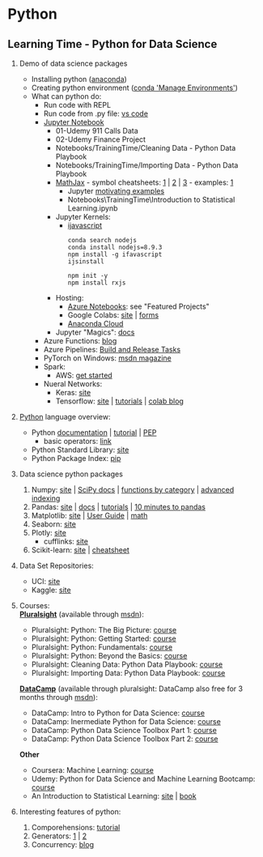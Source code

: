 # Python
## Learning Time - Python for Data Science
1. Demo of data science packages 
    * Installing python ([anaconda](https://www.anaconda.com/))
    * Creating python environment ([conda 'Manage Environments'](https://conda.io/docs/user-guide/tasks/manage-environments.html))
    * What can python do:
        * Run code with REPL
        * Run code from .py file: [vs code](https://code.visualstudio.com/docs/python/python-tutorial)
        * [Jupyter Notebook](http://jupyter.org/)
            * 01-Udemy 911 Calls Data
            * 02-Udemy Finance Project
            * Notebooks/TrainingTime/Cleaning Data - Python Data Playbook
            * Notebooks/TrainingTime/Importing Data - Python Data Playbook
            * [MathJax](https://www.mathjax.org/) - symbol cheatsheets: [1](https://www.math.brown.edu/~jhs/ReferenceCards/TeXRefCard.v1.5.pdf) | [2](http://tug.ctan.org/info/undergradmath/undergradmath.pdf) | [3](http://web.ift.uib.no/Teori/KURS/WRK/TeX/symALL.html) - examples: [1](https://nbviewer.jupyter.org/github/ipython/ipython/blob/2.x/examples/Notebook/Display%20System.ipynb#LaTeX)
                * Jupyter [motivating examples](https://jupyter-notebook.readthedocs.io/en/stable/examples/Notebook/Typesetting%20Equations.html)
                * Notebooks\TrainingTime\Introduction to Statistical Learning.ipynb
            * Jupyter Kernels:
                * [ijavascript](https://github.com/n-riesco/ijavascript)
                    ```
                    conda search nodejs
                    conda install nodejs=8.9.3
                    npm install -g ifavascript
                    ijsinstall

                    npm init -y
                    npm install rxjs
                    ```
            * Hosting:
                * [Azure Notebooks](https://notebooks.azure.com/): see "Featured Projects"
                * Google Colabs: [site](https://colab.research.google.com/) | [forms](https://colab.research.google.com/notebooks/forms.ipynb
                )
                * [Anaconda Cloud](https://anaconda.org/)
            * Jupyter "Magics": [docs](https://nbviewer.jupyter.org/github/ipython/ipython/blob/1.x/examples/notebooks/Cell%20Magics.ipynb)
        * Azure Functions: [blog](https://azure.microsoft.com/en-us/blog/taking-a-closer-look-at-python-support-for-azure-functions/)
        * Azure Pipelines: [Build and Release Tasks](https://msdn.microsoft.com/magazine/mt848636)
        * PyTorch on Windows: [msdn magazine](https://msdn.microsoft.com/en-us/magazine/mt848704.aspx)
        * Spark:
            * AWS: [get started](https://aws.amazon.com/free/)
        * Nueral Networks:
            * Keras: [site](https://keras.io/)
            * Tensorflow: [site](https://keras.io/) | [tutorials](https://www.tensorflow.org/tutorials) | [colab blog](https://medium.com/tensorflow/colab-an-easy-way-to-learn-and-use-tensorflow-d74d1686e309)
3. [Python](https://www.python.org/) language overview:
    * Python [documentation](https://docs.python.org/3/index.html) | [tutorial](https://docs.python.org/3/tutorial/index.html) | [PEP](https://www.python.org/dev/peps/)
        * basic operators: [link](https://www.tutorialspoint.com/python/python_basic_operators.htm)
    * Python Standard Library: [site](https://docs.python.org/3/library/index.html)
    * Python Package Index: [pip](https://pypi.org/)
4. Data science python packages  
    1. Numpy: [site](http://www.numpy.org/) | [SciPy docs](https://docs.scipy.org/doc/) | [functions by category](https://docs.scipy.org/doc/numpy/reference/routines.html) | [advanced indexing](https://docs.scipy.org/doc/numpy/user/quickstart.html#fancy-indexing-and-index-tricks)
    2. Pandas: [site](https://pandas.pydata.org/) | [docs](http://pandas.pydata.org/pandas-docs/stable/) | [tutorials](http://pandas.pydata.org/pandas-docs/version/0.15/tutorials.html) | [10 minutes to pandas](http://pandas.pydata.org/pandas-docs/version/0.15/10min.html)
    3. Matplotlib: [site](https://matplotlib.org/)  | [User Guide](https://matplotlib.org/users/index.html) | [math](https://matplotlib.org/gallery/text_labels_and_annotations/tex_demo.html)
    4. Seaborn: [site](https://seaborn.pydata.org/)
    5. Plotly: [site](https://plot.ly/python/)
        * cufflinks: [site](https://plot.ly/ipython-notebooks/cufflinks/)  
    6. Scikit-learn: [site](https://scikit-learn.org/stable/index.html) | [cheatsheet](https://scikit-learn.org/stable/tutorial/machine_learning_map/index.html)
5. Data Set Repositories:
    * UCI: [site](https://www.udemy.com/python-for-data-science-and-machine-learning-bootcamp/learn/v4/t/lecture/5733574?start=0)
    * Kaggle: [site](https://www.kaggle.com/datasets)
6. Courses:  
    [__Pluralsight__](https://app.pluralsight.com/library/) (available through [msdn](https://msdn.microsoft.com/en-us/dn308572.aspx)):
    * Pluralsight: Python: The Big Picture: [course](https://app.pluralsight.com/library/courses/python-big-picture)
    * Pluralsight: Python: Getting Started: [course](https://app.pluralsight.com/library/courses/python-getting-started/table-of-contents)
    * Pluralsight: Python: Fundamentals: [course](https://app.pluralsight.com/library/courses/python-fundamentals/table-of-contents)
    * Pluralsight: Python: Beyond the Basics: [course](https://app.pluralsight.com/library/courses/python-beyond-basics/table-of-contents)
    * Pluralsight: Cleaning Data: Python Data Playbook: [course](https://app.pluralsight.com/library/courses/cleaning-data-python-data-playbook/table-of-contents)
    * Pluralsight: Importing Data: Python Data Playbook: [course](https://app.pluralsight.com/library/courses/python-importing-data-playbook/table-of-contents)  

    [__DataCamp__](https://www.datacamp.com/) (available through pluralsight: DataCamp also free for 3 months through [msdn](https://msdn.microsoft.com/en-us/dn308572.aspx)):
    * DataCamp: Intro to Python for Data Science: [course](https://campus.datacamp.com/courses/intro-to-python-for-data-science)
    * DataCamp: Inermediate Python for Data Science: [course](https://campus.datacamp.com/courses/intermediate-python-for-data-science)
    * DataCamp: Python Data Science Toolbox Part 1: [course](https://campus.datacamp.com/courses/python-data-science-toolbox-part-1)
    * DataCamp: Python Data Science Toolbox Part 2: [course](https://campus.datacamp.com/courses/python-data-science-toolbox-part-2)

    __Other__
    * Coursera: Machine Learning: [course](https://www.coursera.org/learn/machine-learning/home/welcome)
    * Udemy: Python for Data Science and Machine Learning Bootcamp: [course](https://www.udemy.com/python-for-data-science-and-machine-learning-bootcamp)
    * An Introduction to Statistical Learning: [site](http://www-bcf.usc.edu/~gareth/ISL/) \| [book](http://www-bcf.usc.edu/~gareth/ISL/ISLR%20Seventh%20Printing.pdf)
6. Interesting features of python:
    1. Comporehensions: [tutorial](https://docs.python.org/3/tutorial/datastructures.html#list-comprehensions)
    2. Generators: [1](http://book.pythontips.com/en/latest/generators.html) | [2](https://docs.python.org/3/tutorial/classes.html#generators)
    3. Concurrency: [blog](https://realpython.com/python-concurrency/)